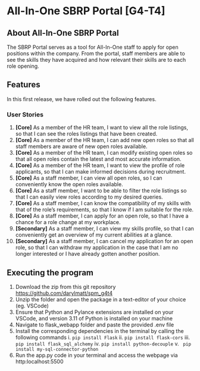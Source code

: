 # All-In-One SBRP Portal [G4-T4]

## About All-In-One SBRP Portal

The SBRP Portal serves as a tool for All-In-One staff to apply for open positions within the company.
From the portal, staff members are able to see the skills they have acquired and how relevant their skills are to each role opening.

## Features

In this first release, we have rolled out the following features.

### User Stories

1. **[Core]** As a member of the HR team, I want to view all the role listings, so that I can see the roles listings that have been created.
2. **[Core]** As a member of the HR team, I can add new open roles so that all staff members are aware of new open roles available.
3. **[Core]** As a member of the HR team, I can modify existing open roles so that all open roles contain the latest and most accurate information.
4. **[Core]** As a member of the HR team, I want to view the profile of role applicants, so that I can make informed decisions during recruitment.
5. **[Core]** As a staff member, I can view all open roles, so I can conveniently know the open roles available.
6. **[Core]** As a staff member, I want to be able to filter the role listings so that I can easily view roles according to my desired queries.
7. **[Core]** As a staff member, I can know the compatibility of my skills with that of the role’s requirements, so that I know if I am suitable for the role.
8. **[Core]** As a staff member, I can apply for an open role, so that I have a chance for a role change at my workplace.
9. **[Secondary]** As a staff member, I can view my skills profile, so that I can conveniently get an overview of my current abilities at a glance.
10. **[Secondary]** As a staff member, I can cancel my application for an open role, so that I can withdraw my application in the case that I am no longer interested or I have already gotten another position.

## Executing the program
1. Download the zip from this git repository https://github.com/darylmatt/spm_g4t4
2. Unzip the folder and open the package in a text-editor of your choice (eg. VSCode)
3. Ensure that Python and Pylance extensions are installed on your VSCode, and version 3.11 of Python is installed on your machine
4. Navigate to flask_webapp folder and paste the provided .env file
5. Install the corresponding dependencies in the terminal by calling the following commands
   i. ```pip install Flask```
   ii. ```pip install flask-cors```
   iii. ```pip install flask_sql_alchemy```
   iv. ```pip install python-decouple```
   v. ``` pip install my-sql-connector-python```
6. Run the app.py code in your terminal and access the webpage via http:localhost:5500
